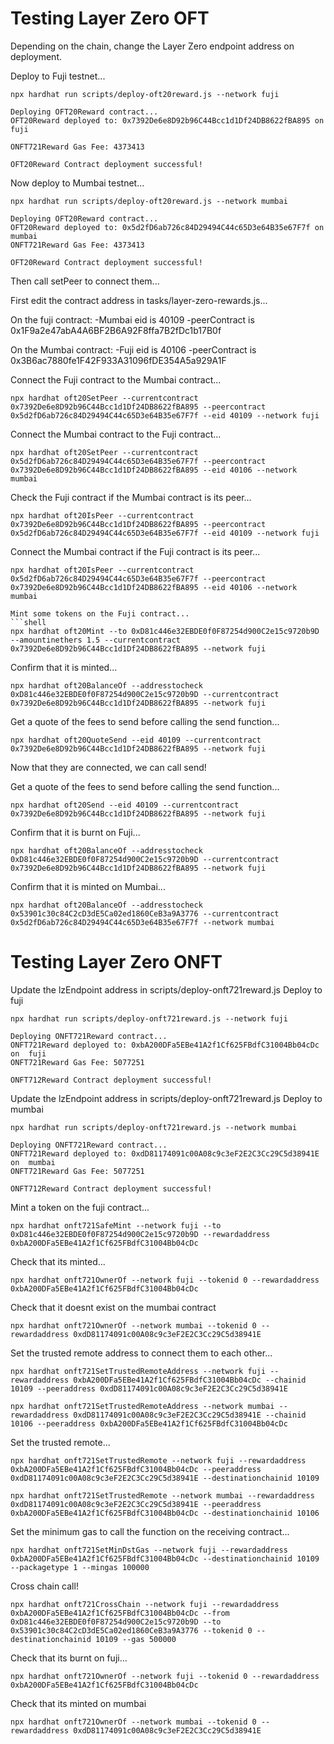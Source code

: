 # Testing Layer Zero OFT

Depending on the chain, change the Layer Zero endpoint address on deployment.

Deploy to Fuji testnet... 

```shell
npx hardhat run scripts/deploy-oft20reward.js --network fuji
```

```shell
Deploying OFT20Reward contract...
OFT20Reward deployed to: 0x7392De6e8D92b96C44Bcc1d1Df24DB8622fBA895 on fuji 

ONFT721Reward Gas Fee: 4373413

OFT20Reward Contract deployment successful!
```

Now deploy to Mumbai testnet... 

```shell
npx hardhat run scripts/deploy-oft20reward.js --network mumbai  
```

```shell
Deploying OFT20Reward contract...
OFT20Reward deployed to: 0x5d2fD6ab726c84D29494C44c65D3e64B35e67F7f on mumbai
ONFT721Reward Gas Fee: 4373413

OFT20Reward Contract deployment successful!
```

Then call setPeer to connect them... 

First edit the contract address in tasks/layer-zero-rewards.js...

On the fuji contract: 
-Mumbai eid is 40109
-peerContract is 0x1F9a2e47abA4A6BF2B6A92F8ffa7B2fDc1b17B0f

On the Mumbai contract: 
-Fuji eid is 40106
-peerContract is 0x3B6ac7880fe1F42F933A31096fDE354A5a929A1F

Connect the Fuji contract to the Mumbai contract... 
```shell
npx hardhat oft20SetPeer --currentcontract 0x7392De6e8D92b96C44Bcc1d1Df24DB8622fBA895 --peercontract 0x5d2fD6ab726c84D29494C44c65D3e64B35e67F7f --eid 40109 --network fuji
```

Connect the Mumbai contract to the Fuji contract...
```shell
npx hardhat oft20SetPeer --currentcontract 0x5d2fD6ab726c84D29494C44c65D3e64B35e67F7f --peercontract 0x7392De6e8D92b96C44Bcc1d1Df24DB8622fBA895 --eid 40106 --network mumbai
```

Check the Fuji contract if the Mumbai contract is its peer... 
```shell
npx hardhat oft20IsPeer --currentcontract 0x7392De6e8D92b96C44Bcc1d1Df24DB8622fBA895 --peercontract 0x5d2fD6ab726c84D29494C44c65D3e64B35e67F7f --eid 40109 --network fuji
```

Connect the Mumbai contract if the Fuji contract is its peer...
```shell
npx hardhat oft20IsPeer --currentcontract 0x5d2fD6ab726c84D29494C44c65D3e64B35e67F7f --peercontract 0x7392De6e8D92b96C44Bcc1d1Df24DB8622fBA895 --eid 40106 --network mumbai

Mint some tokens on the Fuji contract...
```shell
npx hardhat oft20Mint --to 0xD81c446e32EBDE0f0F87254d900C2e15c9720b9D --amountinethers 1.5 --currentcontract 0x7392De6e8D92b96C44Bcc1d1Df24DB8622fBA895 --network fuji
```

Confirm that it is minted... 
```shell
npx hardhat oft20BalanceOf --addresstocheck 0xD81c446e32EBDE0f0F87254d900C2e15c9720b9D --currentcontract 0x7392De6e8D92b96C44Bcc1d1Df24DB8622fBA895 --network fuji
```

Get a quote of the fees to send before calling the send function...
```shell
npx hardhat oft20QuoteSend --eid 40109 --currentcontract 0x7392De6e8D92b96C44Bcc1d1Df24DB8622fBA895 --network fuji
```

Now that they are connected, we can call send!

Get a quote of the fees to send before calling the send function...
```shell
npx hardhat oft20Send --eid 40109 --currentcontract 0x7392De6e8D92b96C44Bcc1d1Df24DB8622fBA895 --network fuji
```

Confirm that it is burnt on Fuji... 
```shell
npx hardhat oft20BalanceOf --addresstocheck 0xD81c446e32EBDE0f0F87254d900C2e15c9720b9D --currentcontract 0x7392De6e8D92b96C44Bcc1d1Df24DB8622fBA895 --network fuji
```

Confirm that it is minted on Mumbai... 
```shell
npx hardhat oft20BalanceOf --addresstocheck 0x53901c30c84C2cD3dE5Ca02ed1860CeB3a9A3776 --currentcontract 0x5d2fD6ab726c84D29494C44c65D3e64B35e67F7f --network mumbai
```


# Testing Layer Zero ONFT

Update the lzEndpoint address in scripts/deploy-onft721reward.js
Deploy to fuji

```shell
npx hardhat run scripts/deploy-onft721reward.js --network fuji  
```

```shell
Deploying ONFT721Reward contract...
ONFT721Reward deployed to: 0xbA200DFa5EBe41A2f1Cf625FBdfC31004Bb04cDc  on  fuji
ONFT721Reward Gas Fee: 5077251

ONFT712Reward Contract deployment successful!
```

Update the lzEndpoint address in scripts/deploy-onft721reward.js
Deploy to mumbai 

```shell
npx hardhat run scripts/deploy-onft721reward.js --network mumbai  
```

```shell
Deploying ONFT721Reward contract...
ONFT721Reward deployed to: 0xdD81174091c00A08c9c3eF2E2C3Cc29C5d38941E  on  mumbai
ONFT721Reward Gas Fee: 5077251

ONFT712Reward Contract deployment successful!
```

Mint a token on the fuji contract...

```shell
npx hardhat onft721SafeMint --network fuji --to 0xD81c446e32EBDE0f0F87254d900C2e15c9720b9D --rewardaddress 0xbA200DFa5EBe41A2f1Cf625FBdfC31004Bb04cDc   
```

Check that its minted...

```shell
npx hardhat onft721OwnerOf --network fuji --tokenid 0 --rewardaddress 0xbA200DFa5EBe41A2f1Cf625FBdfC31004Bb04cDc  
```
Check that it doesnt exist on the mumbai contract
```shell
npx hardhat onft721OwnerOf --network mumbai --tokenid 0 --rewardaddress 0xdD81174091c00A08c9c3eF2E2C3Cc29C5d38941E 
```

Set the trusted remote address to connect them to each other... 
```shell
npx hardhat onft721SetTrustedRemoteAddress --network fuji --rewardaddress 0xbA200DFa5EBe41A2f1Cf625FBdfC31004Bb04cDc --chainid 10109 --peeraddress 0xdD81174091c00A08c9c3eF2E2C3Cc29C5d38941E
```

```shell
npx hardhat onft721SetTrustedRemoteAddress --network mumbai --rewardaddress 0xdD81174091c00A08c9c3eF2E2C3Cc29C5d38941E --chainid 10106 --peeraddress 0xbA200DFa5EBe41A2f1Cf625FBdfC31004Bb04cDc
```

Set the trusted remote... 
```shell
npx hardhat onft721SetTrustedRemote --network fuji --rewardaddress 0xbA200DFa5EBe41A2f1Cf625FBdfC31004Bb04cDc --peeraddress 0xdD81174091c00A08c9c3eF2E2C3Cc29C5d38941E --destinationchainid 10109
```

```shell
npx hardhat onft721SetTrustedRemote --network mumbai --rewardaddress 0xdD81174091c00A08c9c3eF2E2C3Cc29C5d38941E --peeraddress 0xbA200DFa5EBe41A2f1Cf625FBdfC31004Bb04cDc --destinationchainid 10106
```

Set the minimum gas to call the function on the receiving contract...
```shell
npx hardhat onft721SetMinDstGas --network fuji --rewardaddress 0xbA200DFa5EBe41A2f1Cf625FBdfC31004Bb04cDc --destinationchainid 10109 --packagetype 1 --mingas 100000  
```

Cross chain call! 
```shell
npx hardhat onft721CrossChain --network fuji --rewardaddress 0xbA200DFa5EBe41A2f1Cf625FBdfC31004Bb04cDc --from 0xD81c446e32EBDE0f0F87254d900C2e15c9720b9D --to 0x53901c30c84C2cD3dE5Ca02ed1860CeB3a9A3776 --tokenid 0 --destinationchainid 10109 --gas 500000
```

Check that its burnt on fuji...

```shell
npx hardhat onft721OwnerOf --network fuji --tokenid 0 --rewardaddress 0xbA200DFa5EBe41A2f1Cf625FBdfC31004Bb04cDc  
```

Check that its minted on mumbai
```shell
npx hardhat onft721OwnerOf --network mumbai --tokenid 0 --rewardaddress 0xdD81174091c00A08c9c3eF2E2C3Cc29C5d38941E 
```